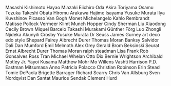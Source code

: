 Masashi Kishimoto
Hayao Miazaki
Eiichiro Oda
Akira Toriyama
Osamu Tezuka
Takeshi Obata
Hiromu Arakawa
Hajime Isayama
Yusuke Murata
Ilya Kuvshinov
Picasso
Van Gogh
Monet
Michelangelo
Kahlo
Rembrandt
Matisse
Pollock
Vermeer
Klimt
Munch
Hopper
Cindy Sherman
Liu Xiaodong
Cecily Brown
Miquel Barcelo
Takashi Murakami
Günther Förg
Luo Zhongli
Njideka Akunyili Crosby
Yusuke Murata
Dr Seuss
James Gurney
art deco
edo style
Shepard Fairey
Albrecht Durer
Thomas Moran
Banksy
Salvidor Dali
Dan Mumford
Emil Melmoth
Alex Grey
Gerald Brom
Beksinski
Seurat
Ernst
Albrecht Durer
Thomas Moran
ralph steadman
Lisa Frank
Rob Gonsalves
Ross Tran
Michael Whelan
Otto Dix
Bernie Wrightson
Archibald Motley Jr.
Yayoi Kusama
Matthew Mohr
Mo Willens
Vashti Harrison
P.D. Eastman
Mitsumasa Anno
Patricia Polacco
Christian Robinson
Erin Stead
Tomie DePaola
Brigette Barrager
Richard Scarry
Chris Van Allsburg
Sven Nordqvist
Dan Santat
Maurice Sendak
Clement Hurd
